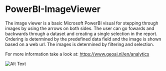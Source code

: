 # PowerBI-ImageViewer

The image viewer is a basic Microsoft PowerBI visual for stepping through images by using the arrows on both sides.
The user can go fowards and backwards through a dataset and creating a single selection in the report. 
Ordering is determined by the predefined data field and the image is shown based on a web url. 
The images is determined by filtering and selection.

For more information take a look at: https://www.geoai.nl/en/analytics

![Alt Text](https://www.geoai.nl/wp-content/uploads/2023/10/ImageViewer.gif)
